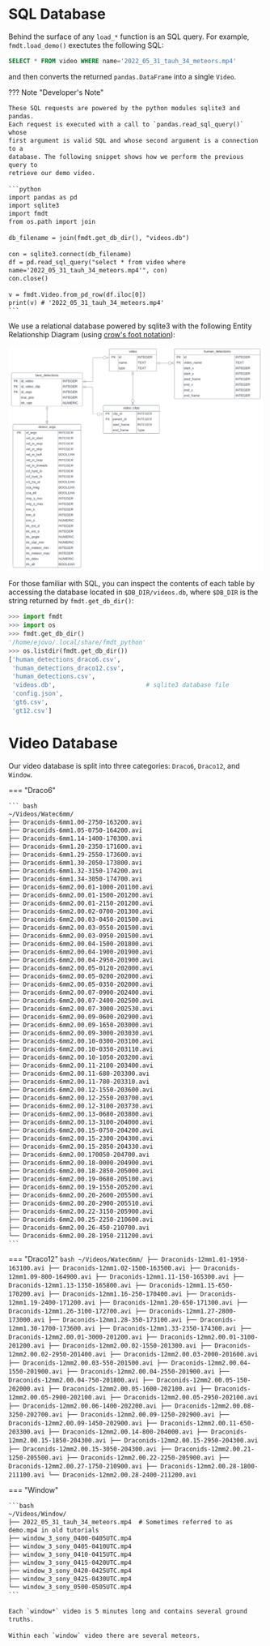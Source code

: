 # SQL Database

Behind the surface of any `load_*` function is an SQL query. For example, 
`fmdt.load_demo()` exectutes the following SQL:

```sql
SELECT * FROM video WHERE name='2022_05_31_tauh_34_meteors.mp4'
```

and then converts the returned `pandas.DataFrame` into a single `Video`.

??? Note "Developer's Note"

    These SQL requests are powered by the python modules sqlite3 and pandas. 
    Each request is executed with a call to `pandas.read_sql_query()` whose 
    first argument is valid SQL and whose second argument is a connection to a 
    database. The following snippet shows how we perform the previous query to 
    retrieve our demo video.

    ```python
    import pandas as pd
    import sqlite3 
    import fmdt
    from os.path import join

    db_filename = join(fmdt.get_db_dir(), "videos.db")

    con = sqlite3.connect(db_filename)
    df = pd.read_sql_query("select * from video where name='2022_05_31_tauh_34_meteors.mp4'", con)  
    con.close()

    v = fmdt.Video.from_pd_row(df.iloc[0]) 
    print(v) # '2022_05_31_tauh_34_meteors.mp4'
    ```

We use a relational database powered by sqlite3 with the following Entity 
Relationship Diagram (using 
[crow's foot notation](http://www2.cs.uregina.ca/~bernatja/crowsfoot.html)):

![videos.db](../media/videos_db.svg)

For those familiar with SQL, you can inspect the contents of each table by 
accessing the database located in `$DB_DIR/videos.db`, where `$DB_DIR` is the 
string returned by `fmdt.get_db_dir()`:

```python
>>> import fmdt
>>> import os
>>> fmdt.get_db_dir()
'/home/ejovo/.local/share/fmdt_python'
>>> os.listdir(fmdt.get_db_dir())
['human_detections_draco6.csv',
 'human_detections_draco12.csv',
 'human_detections.csv',
 'videos.db',                         # sqlite3 database file
 'config.json',
 'gt6.csv',
 'gt12.csv']
```

# Video Database

Our video database is split into three categories: `Draco6`, `Draco12`, and 
`Window`. 

=== "Draco6"

    ``` bash
    ~/Videos/Watec6mm/
    ├── Draconids-6mm1.00-2750-163200.avi
    ├── Draconids-6mm1.05-0750-164200.avi
    ├── Draconids-6mm1.14-1400-170300.avi
    ├── Draconids-6mm1.20-2350-171600.avi
    ├── Draconids-6mm1.29-2550-173600.avi
    ├── Draconids-6mm1.30-2050-173800.avi
    ├── Draconids-6mm1.32-3150-174200.avi
    ├── Draconids-6mm1.34-3050-174700.avi
    ├── Draconids-6mm2.00.01-1000-201100.avi
    ├── Draconids-6mm2.00.01-1500-201200.avi
    ├── Draconids-6mm2.00.01-2150-201200.avi
    ├── Draconids-6mm2.00.02-0700-201300.avi
    ├── Draconids-6mm2.00.03-0450-201500.avi
    ├── Draconids-6mm2.00.03-0550-201500.avi
    ├── Draconids-6mm2.00.03-0950-201500.avi
    ├── Draconids-6mm2.00.04-1500-201800.avi
    ├── Draconids-6mm2.00.04-1900-201900.avi
    ├── Draconids-6mm2.00.04-2950-201900.avi
    ├── Draconids-6mm2.00.05-0120-202000.avi
    ├── Draconids-6mm2.00.05-0200-202000.avi
    ├── Draconids-6mm2.00.05-0350-202000.avi
    ├── Draconids-6mm2.00.07-0900-202400.avi
    ├── Draconids-6mm2.00.07-2400-202500.avi
    ├── Draconids-6mm2.00.07-3000-202530.avi
    ├── Draconids-6mm2.00.09-0600-202900.avi
    ├── Draconids-6mm2.00.09-1650-203000.avi
    ├── Draconids-6mm2.00.09-3000-203030.avi
    ├── Draconids-6mm2.00.10-0300-203100.avi
    ├── Draconids-6mm2.00.10-0350-203110.avi
    ├── Draconids-6mm2.00.10-1050-203200.avi
    ├── Draconids-6mm2.00.11-2100-203400.avi
    ├── Draconids-6mm2.00.11-680-203300.avi
    ├── Draconids-6mm2.00.11-780-203310.avi
    ├── Draconids-6mm2.00.12-1550-203600.avi
    ├── Draconids-6mm2.00.12-2550-203700.avi
    ├── Draconids-6mm2.00.12-3100-203730.avi
    ├── Draconids-6mm2.00.13-0680-203800.avi
    ├── Draconids-6mm2.00.13-3100-204000.avi
    ├── Draconids-6mm2.00.15-0750-204200.avi
    ├── Draconids-6mm2.00.15-2300-204300.avi
    ├── Draconids-6mm2.00.15-2850-204330.avi
    ├── Draconids-6mm2.00.170050-204700.avi
    ├── Draconids-6mm2.00.18-0000-204900.avi
    ├── Draconids-6mm2.00.18-2850-205000.avi
    ├── Draconids-6mm2.00.19-0680-205100.avi
    ├── Draconids-6mm2.00.19-1550-205200.avi
    ├── Draconids-6mm2.00.20-2600-205500.avi
    ├── Draconids-6mm2.00.20-2900-205510.avi
    ├── Draconids-6mm2.00.22-3150-205900.avi
    ├── Draconids-6mm2.00.25-2250-210600.avi
    ├── Draconids-6mm2.00.26-450-210700.avi
    └── Draconids-6mm2.00.28-1950-211200.avi
    ```
    
=== "Draco12"
    ```bash
    ~/Videos/Watec6mm/
    ├── Draconids-12mm1.01-1950-163100.avi
    ├── Draconids-12mm1.02-1500-163500.avi
    ├── Draconids-12mm1.09-800-164900.avi
    ├── Draconids-12mm1.11-150-165300.avi
    ├── Draconids-12mm1.13-1350-165800.avi
    ├── Draconids-12mm1.15-650-170200.avi
    ├── Draconids-12mm1.16-250-170400.avi
    ├── Draconids-12mm1.19-2400-171200.avi
    ├── Draconids-12mm1.20-650-171300.avi
    ├── Draconids-12mm1.26-3100-172700.avi
    ├── Draconids-12mm1.27-2800-173000.avi
    ├── Draconids-12mm1.28-350-173100.avi
    ├── Draconids-12mm1.30-1700-173600.avi
    ├── Draconids-12mm1.33-2350-174300.avi
    ├── Draconids-12mm2.00.01-3000-201200.avi
    ├── Draconids-12mm2.00.01-3100-201200.avi
    ├── Draconids-12mm2.00.02-1550-201300.avi
    ├── Draconids-12mm2.00.02-2950-201400.avi
    ├── Draconids-12mm2.00.03-2000-201600.avi
    ├── Draconids-12mm2.00.03-550-201500.avi
    ├── Draconids-12mm2.00.04-1550-201900.avi
    ├── Draconids-12mm2.00.04-2550-201900.avi
    ├── Draconids-12mm2.00.04-750-201800.avi
    ├── Draconids-12mm2.00.05-150-202000.avi
    ├── Draconids-12mm2.00.05-1600-202100.avi
    ├── Draconids-12mm2.00.05-2900-202100.avi
    ├── Draconids-12mm2.00.05-2950-202100.avi
    ├── Draconids-12mm2.00.06-1400-202200.avi
    ├── Draconids-12mm2.00.08-3250-202700.avi
    ├── Draconids-12mm2.00.09-1250-202900.avi
    ├── Draconids-12mm2.00.09-1450-202900.avi
    ├── Draconids-12mm2.00.11-650-203300.avi
    ├── Draconids-12mm2.00.14-800-204000.avi
    ├── Draconids-12mm2.00.15-1850-204300.avi
    ├── Draconids-12mm2.00.15-2950-204300.avi
    ├── Draconids-12mm2.00.15-3050-204300.avi
    ├── Draconids-12mm2.00.21-1250-205500.avi
    ├── Draconids-12mm2.00.22-2250-205900.avi
    ├── Draconids-12mm2.00.27-1750-210900.avi
    ├── Draconids-12mm2.00.28-1800-211100.avi
    └── Draconids-12mm2.00.28-2400-211200.avi
    ```

=== "Window"

    ```bash
    ~/Videos/Window/
    ├── 2022_05_31_tauh_34_meteors.mp4  # Sometimes referred to as demo.mp4 in old tutorials
    ├── window_3_sony_0400-0405UTC.mp4
    ├── window_3_sony_0405-0410UTC.mp4
    ├── window_3_sony_0410-0415UTC.mp4
    ├── window_3_sony_0415-0420UTC.mp4
    ├── window_3_sony_0420-0425UTC.mp4
    ├── window_3_sony_0425-0430UTC.mp4
    └── window_3_sony_0500-0505UTC.mp4
    ```

    Each `window*` video is 5 minutes long and contains several ground truths.

    Within each `window` video there are several meteors. 